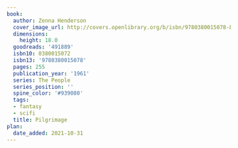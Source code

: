 ```yaml
---
book:
  author: Zenna Henderson
  cover_image_url: http://covers.openlibrary.org/b/isbn/9780380015078-L.jpg
  dimensions:
    height: 18.0
  goodreads: '491889'
  isbn10: 0380015072
  isbn13: '9780380015078'
  pages: 255
  publication_year: '1961'
  series: The People
  series_position: ''
  spine_color: '#939080'
  tags:
  - fantasy
  - scifi
  title: Pilgrimage
plan:
  date_added: 2021-10-31
---
```

